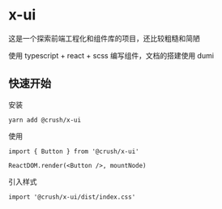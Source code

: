 # x-ui

这是一个探索前端工程化和组件库的项目，还比较粗糙和简陋

使用 typescript + react + scss 编写组件，文档的搭建使用 dumi 

## 快速开始

安装

```shell
yarn add @crush/x-ui
```
使用 

```tsx | pure
import { Button } from '@crush/x-ui'

ReactDOM.render(<Button />, mountNode)
```

引入样式

```tsx | pure
import '@crush/x-ui/dist/index.css'
```

